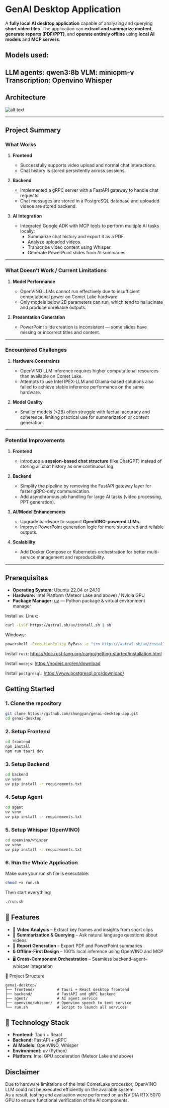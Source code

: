 # GenAI Desktop Application

A **fully local AI desktop application** capable of analyzing and querying **short video files**. The application can **extract and summarize content**, **generate reports (PDF/PPT)**, and  **operate entirely offline** using **local AI models** and **MCP servers**.

## Models used:
**LLM agents: qwen3:8b**
**VLM: minicpm-v**
**Transcription: Openvino Whisper**
---

## Architecture

![alt text](image.png)

---

## Project Summary

### What Works
1. **Frontend**
   - Successfully supports video upload and normal chat interactions.  
   - Chat history is stored persistently across sessions.

2. **Backend**
   - Implemented a gRPC server with a FastAPI gateway to handle chat requests.  
   - Chat messages are stored in a PostgreSQL database and uploaded videos are stored backend.

3. **AI Integration**
   - Integrated Google ADK with MCP tools to perform multiple AI tasks locally:
     - Summarize chat history and export it as a PDF.  
     - Analyze uploaded videos.  
     - Transcribe video content using Whisper.  
     - Generate PowerPoint slides from AI summaries.

---

### What Doesn’t Work / Current Limitations
1. **Model Performance**
   - OpenVINO LLMs cannot run effectively due to insufficient computational power on Comet Lake hardware.  
   - Only models below 2B parameters can run, which tend to hallucinate and produce unreliable outputs.

2. **Presentation Generation**
   - PowerPoint slide creation is inconsistent — some slides have missing or incorrect titles and content.

---

### Encountered Challenges
1. **Hardware Constraints**
   - OpenVINO LLM inference requires higher computational resources than available on Comet Lake.  
   - Attempts to use Intel IPEX-LLM and Ollama-based solutions also failed to achieve stable inference performance on the same hardware.

2. **Model Quality**
   - Smaller models (<2B) often struggle with factual accuracy and coherence, limiting practical use for summarization or content generation.

---

### Potential Improvements
1. **Frontend**
   - Introduce a **session-based chat structure** (like ChatGPT) instead of storing all chat history as one continuous log.

2. **Backend**
   - Simplify the pipeline by removing the FastAPI gateway layer for faster gRPC-only communication.  
   - Add asynchronous job handling for large AI tasks (video processing, PPT generation).

3. **AI/Model Enhancements**
   - Upgrade hardware to support **OpenVINO-powered LLMs**.
   - Improve PowerPoint generation logic for more structured and reliable outputs.

4. **Scalability**
   - Add Docker Compose or Kubernetes orchestration for better multi-service management and reproducibility.



---

## Prerequisites

- **Operating System:** Ubuntu 22.04 or 24.10  
- **Hardware:** Intel Platform (Meteor Lake and above) / Nvidia GPU
- **Package Manager:** [uv](https://github.com/astral-sh/uv) — Python package & virtual environment manager  

Install `uv`:
Linux:
```bash
curl -LsSf https://astral.sh/uv/install.sh | sh
```
Windows:
```bash
powershell -ExecutionPolicy ByPass -c "irm https://astral.sh/uv/install.ps1 | iex"
```

Install `rust`:
https://doc.rust-lang.org/cargo/getting-started/installation.html

Install `nodejs`:
https://nodejs.org/en/download

Install `postgresql`:
https://www.postgresql.org/download/


## Getting Started

### 1. Clone the repository

```bash
git clone https://github.com/shungyan/genai-desktop-app.git
cd genai-desktop
```

### 2. Setup Frontend
```bash
cd frontend
npm install
npm run tauri dev
```

### 3. Setup Backend
```bash
cd backend
uv venv
uv pip install -r requirements.txt
```

### 4. Setup Agent
```bash
cd agent
uv venv
uv pip install -r requirements.txt
```

### 5. Setup Whisper (OpenVINO)
```bash
cd openvino/whisper
uv venv
uv pip install -r requirements.txt
```

### 6. Run the Whole Application

Make sure your run.sh file is executable:
```bash
chmod +x run.sh
```

Then start everything:
```bash
./run.sh
```

## 🧩 Features

- 🎥 **Video Analysis** – Extract key frames and insights from short clips  
- 🧾 **Summarization & Querying** – Ask natural language questions about videos  
- 📑 **Report Generation** – Export PDF and PowerPoint summaries  
- 🔒 **Offline-First Design** – 100% local inference using OpenVINO and MCP  
- 🖥️ **Cross-Component Orchestration** – Seamless backend–agent–whisper integration

📁 Project Structure
```
genai-desktop/
├── frontend/          # Tauri + React desktop frontend
├── backend/           # FastAPI and gRPC backend
├── agent/             # AI agent service
├── openvino/whisper/  # Openvino speech to text service
└── run.sh             # Script to launch all services
```

## 🧠 Technology Stack

- **Frontend:** Tauri + React  
- **Backend:** FastAPI + gRPC  
- **AI Models:** OpenVINO, Whisper  
- **Environment:** uv (Python) 
- **Platform:** Intel GPU acceleration (Meteor Lake and above)

## Disclaimer

Due to hardware limitations of the Intel CometLake processor, OpenVINO LLM could not be executed efficiently on the available system.  
As a result, testing and evaluation were performed on an NVIDIA RTX 5070 GPU to ensure functional verification of the AI components.

